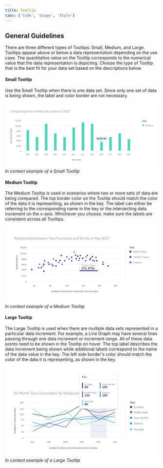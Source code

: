 ```yaml
---
title: Tooltip
tabs: ['Code', 'Usage', 'Style']
---
```


## General Guidelines

There are three different types of Tooltips: Small, Medium, and Large. Tooltips
appear above or below a data representation depending on the use case. The
quantitative value on the Tooltip corresponds to the numerical value that the
data representation is depicting. Choose the type of Tooltip that is the best
fit for your data set based on the descriptions below.

#### Small Tooltip

Use the Small Tooltip when there is one data set. Since only one set of data is
being shown, the label and color border are not necessary.

![In context example of a Small Tooltip](images/usage-small-tooltip.png) _In
context example of a Small Tooltip_

#### Medium Tooltip

The Medium Tooltip is used in scenarios where two or more sets of data are being
compared. The top border color on the Tooltip should match the color of the data
it is representing, as shown in the key. The label can either be referring to
the corresponding name in the key or the intersecting data increment on the
x-axis. Whichever you choose, make sure the labels are consistent across all
Tooltips.

![In context example of a Medium Tooltip](images/usage-medium-tooltip.png) _In
context example of a Medium Tooltip_

#### Large Tooltip

The Large Tooltip is used when there are multiple data sets represented in a
particular data increment. For example, a Line Graph may have several lines
passing through one data increment or increment range. All of these data points
need to be shown in the Tooltip on hover. The top label describes the data
increment being shown while additional labels correspond to the name of the data
value in the key. The left side border's color should match the color of the
data it is representing, as shown in the key.

![In context example of a Medium Tooltip](images/usage-large-tooltip.png) _In
context example of a Large Tooltip_
